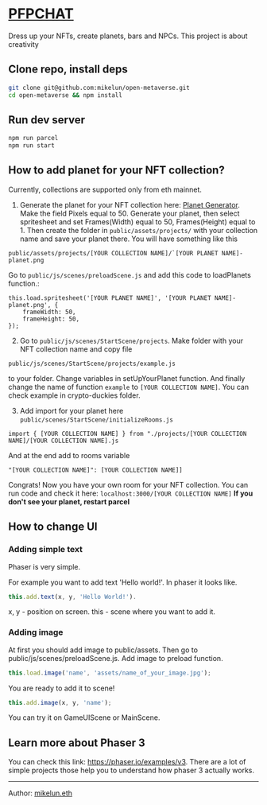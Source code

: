 # [PFPCHAT](https://meet.buildship.xyz)

Dress up your NFTs, create planets, bars and NPCs. This project is about creativity


## Clone repo, install deps

``` bash
git clone git@github.com:mikelun/open-metaverse.git
cd open-metaverse && npm install
```

## Run dev server

``` bash
npm run parcel
npm run start
```

## How to add planet for your NFT collection?
Сurrently, collections are supported only from eth mainnet. 
1. Generate the planet for your NFT collection here: [Planet Generator](https://deep-fold.itch.io/pixel-planet-generator). Make the field Pixels equal to 50. Generate your planet, then select spritesheet and set Frames(Width) equal to 50, Frames(Height) equal to 1. Then create the folder in ```public/assets/projects/``` with your collection name and save your planet there. You will have something like this 
```
public/assets/projects/[YOUR COLLECTION NAME]/`[YOUR PLANET NAME]-planet.png
```
Go to ```public/js/scenes/preloadScene.js``` and add this code to loadPlanets function.: 
```
this.load.spritesheet('[YOUR PLANET NAME]', '[YOUR PLANET NAME]-planet.png', {
    frameWidth: 50,
    frameHeight: 50,
});
``` 
2. Go to ```public/js/scenes/StartScene/projects```. Make folder with your NFT collection name and copy file 
```
public/js/scenes/StartScene/projects/example.js
``` 
to your folder. Change variables in setUpYourPlanet function. And finally change the name of function ```example``` to ```[YOUR COLLECTION NAME]```. You can check example in crypto-duckies folder.  

3. Add import for your planet here  ```public/scenes/StartScene/initializeRooms.js```
```
import { [YOUR COLLECTION NAME] } from "./projects/[YOUR COLLECTION NAME]/[YOUR COLLECTION NAME].js
```
   And at the end add to rooms variable
```
"[YOUR COLLECTION NAME]": [YOUR COLLECTION NAME]]
``` 

Congrats! Now you have your own room for your NFT collection. You can run code and check it here: ```localhost:3000/[YOUR COLLECTION NAME]```
**If you don't see your planet, restart parcel**

## How to change UI 
### Adding simple text
Phaser is very simple.

For example you want to add text 'Hello world!'.
In phaser it looks like.
``` js
this.add.text(x, y, 'Hello World!'). 
```
x, y - position on screen. 
this - scene where you want to add it. 

### Adding image
At first you should add image to public/assets. 
Then go to public/js/scenes/preloadScene.js. 
Add image to preload function. 
``` js
this.load.image('name', 'assets/name_of_your_image.jpg');
```
You are ready to add it to scene!  
``` js
this.add.image(x, y, 'name');
```
You can try it on GameUIScene or MainScene. 

## Learn more about Phaser 3 
You can check this link: https://phaser.io/examples/v3. 
There are a lot of simple projects those help you to understand how phaser 3 actually works.

---
Author: [mikelun.eth](https://twitter.com/mikelun_eth)
